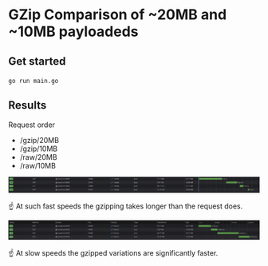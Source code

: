# GZip Comparison of \~20MB and \~10MB payloadeds

## Get started
`go run main.go`

## Results
Request order
* /gzip/20MB
* /gzip/10MB
* /raw/20MB
* /raw/10MB

![localhost results](./localhost_20MB.png)

☝️ At such fast speeds the gzipping takes longer than the request does.

![4G results](./4G_20MB.png)

☝️ At slow speeds the gzipped variations are significantly faster.
